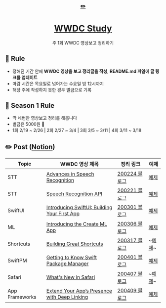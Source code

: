 <div align="center">
    <a href="https://editorjs.io/">
      <h3>✏️</h3>
        <h1>WWDC Study</h1>
    </a>
  주 1회 WWDC 영상보고 정리하기
</div>

## 📌 Rule

- 정해진 기간 안에 **WWDC 영상을 보고 정리글을 작성**, **README.md 파일에 글 링크를 업데이트**
- 마감 시간은 목요일로 넘어가는 수요일 밤 12시까지
- 해당 주에 작성하지 못한 경우 벌금으로 기록

## 🌷 Season 1 Rule

- 딱 네번만 영상보고 정리를 해봅니다
- 벌금은 5000원 💸
- 1회 2/19 ~ 2/26 | 2회 2/27 ~ 3/4 | 3회 3/5 ~ 3/11 | 4회 3/11 ~ 3/18

## ✏️ Post ([Notion](https://www.notion.so/c3825380993e43f1bdf0d6313b30f633?v=0d342522acf74eb4acf5093cfef90fbc))
| Topic | WWDC 영상 제목 | 정리 링크 | 예제 |
|----------|----------------|--------|--------|
|STT|[Advances in Speech Recognition](https://developer.apple.com//wwdc2019/256/)|[200224 블로그](https://hyesunzzang.tistory.com/173)|[예제](STTExample)|
|STT|[Speech Recognition API](https://developer.apple.com/videos/play/wwdc2016/509/)|[200221 블로그](https://hyesunzzang.tistory.com/172?category=626591)|[예제](STTExample)|
|SwiftUI|[Introducing SwiftUI: Building Your First App](https://developer.apple.com/videos/play/wwdc2019/204/)|[200301 블로그](https://hyesunzzang.tistory.com/174)|[예제](Landmarks)|
|ML|[Introducing the Create ML App](https://developer.apple.com/videos/play/wwdc2019/430/)|[200306 블로그](https://hyesunzzang.tistory.com/179)|[예제](CoreML_VisionExample)|
|Shortcuts|[Building Great Shortcuts](https://developer.apple.com/videos/play/wwdc2019/805#)|[200317 블로그](https://hyesunzzang.tistory.com/181)|~[예제](#)~|
|SwiftPM|[Getting to Know Swift Package Manager](https://developer.apple.com/videos/play/wwdc2018/411/)|[200401 블로그](https://hyesunzzang.tistory.com/185)|[예제](SwiftPM)|
|Safari|[What's New in Safari](https://developer.apple.com/videos/play/wwdc2019/515/)|[200407 블로그](https://hyesunzzang.tistory.com/187)|~[예제](#)~|
|App Frameworks|[Extend Your App’s Presence with Deep Linking](https://developer.apple.com/videos/play/wwdc2017/250/)|[200409 블로그](https://hyesunzzang.tistory.com/188)|[예제](UniversalLinks/UniversalLinks-Starter)|
